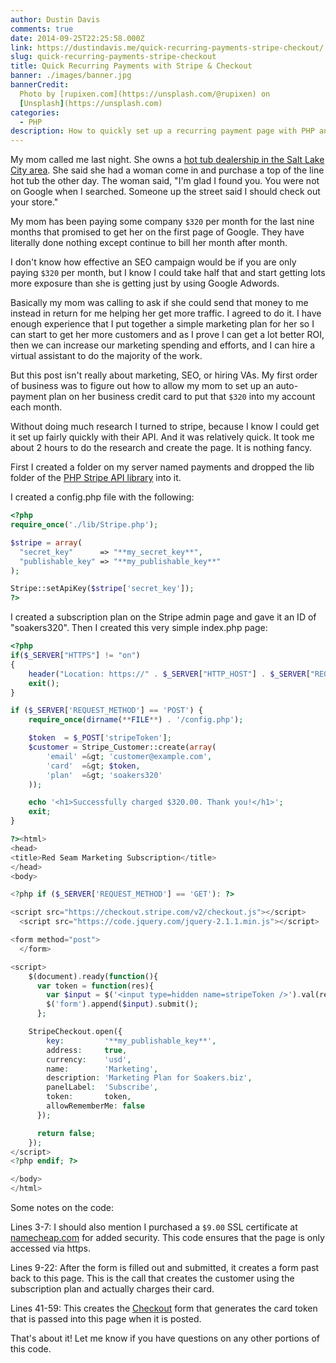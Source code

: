```yaml
---
author: Dustin Davis
comments: true
date: 2014-09-25T22:25:58.000Z
link: https://dustindavis.me/quick-recurring-payments-stripe-checkout/
slug: quick-recurring-payments-stripe-checkout
title: Quick Recurring Payments with Stripe & Checkout
banner: ./images/banner.jpg
bannerCredit:
  Photo by [rupixen.com](https://unsplash.com/@rupixen) on
  [Unsplash](https://unsplash.com)
categories:
  - PHP
description: How to quickly set up a recurring payment page with PHP and Stripe
---
```


My mom called me last night. She owns a
[hot tub dealership in the Salt Lake City area](http://soakers.biz). She said
she had a woman come in and purchase a top of the line hot tub the other day.
The woman said, "I'm glad I found you. You were not on Google when I searched.
Someone up the street said I should check out your store."

My mom has been paying some company `$320` per month for the last nine months
that promised to get her on the first page of Google. They have literally done
nothing except continue to bill her month after month.

I don't know how effective an SEO campaign would be if you are only paying
`$320` per month, but I know I could take half that and start getting lots more
exposure than she is getting just by using Google Adwords.

Basically my mom was calling to ask if she could send that money to me instead
in return for me helping her get more traffic. I agreed to do it. I have enough
experience that I put together a simple marketing plan for her so I can start to
get her more customers and as I prove I can get a lot better ROI, then we can
increase our marketing spending and efforts, and I can hire a virtual assistant
to do the majority of the work.

But this post isn't really about marketing, SEO, or hiring VAs. My first order
of business was to figure out how to allow my mom to set up an auto-payment plan
on her business credit card to put that `$320` into my account each month.

Without doing much research I turned to stripe, because I know I could get it
set up fairly quickly with their API. And it was relatively quick. It took me
about 2 hours to do the research and create the page. It is nothing fancy.

First I created a folder on my server named payments and dropped the lib folder
of the [PHP Stripe API library](https://stripe.com/docs/libraries#php-library)
into it.

I created a config.php file with the following:

```php
<?php
require_once('./lib/Stripe.php');

$stripe = array(
  "secret_key"      => "**my_secret_key**",
  "publishable_key" => "**my_publishable_key**"
);

Stripe::setApiKey($stripe['secret_key']);
?>
```

I created a subscription plan on the Stripe admin page and gave it an ID of
"soakers320". Then I created this very simple index.php page:

```php
<?php
if($_SERVER["HTTPS"] != "on")
{
    header("Location: https://" . $_SERVER["HTTP_HOST"] . $_SERVER["REQUEST_URI"]);
    exit();
}

if ($_SERVER['REQUEST_METHOD'] == 'POST') {
    require_once(dirname(**FILE**) . '/config.php');

    $token  = $_POST['stripeToken'];
    $customer = Stripe_Customer::create(array(
        'email' =&gt; 'customer@example.com',
        'card'  =&gt; $token,
        'plan'  =&gt; 'soakers320'
    ));

    echo '<h1>Successfully charged $320.00. Thank you!</h1>';
    exit;
}

?><html>
<head>
<title>Red Seam Marketing Subscription</title>
</head>
<body>

<?php if ($_SERVER['REQUEST_METHOD'] == 'GET'): ?>

<script src="https://checkout.stripe.com/v2/checkout.js"></script>
  <script src="https://code.jquery.com/jquery-2.1.1.min.js"></script>

<form method="post">
  </form>

<script>
    $(document).ready(function(){
      var token = function(res){
        var $input = $('<input type=hidden name=stripeToken />').val(res.id);
        $('form').append($input).submit();
      };

    StripeCheckout.open({
        key:         '**my_publishable_key**',
        address:     true,
        currency:    'usd',
        name:        'Marketing',
        description: 'Marketing Plan for Soakers.biz',
        panelLabel:  'Subscribe',
        token:       token,
        allowRememberMe: false
      });

      return false;
    });
</script>
<?php endif; ?>

</body>
</html>
```

Some notes on the code:

Lines 3-7: I should also mention I purchased a `$9.00` SSL certificate at
[namecheap.com](http://namecheap.com) for added security. This code ensures that
the page is only accessed via https.

Lines 9-22: After the form is filled out and submitted, it creates a form past
back to this page. This is the call that creates the customer using the
subscription plan and actually charges their card.

Lines 41-59: This creates the [Checkout](https://stripe.com/checkout) form that
generates the card token that is passed into this page when it is posted.

That's about it! Let me know if you have questions on any other portions of this
code.
